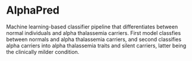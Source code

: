 # AlphaPred
Machine learning-based classifier pipeline that differentiates between normal individuals and alpha thalassemia carriers. First model classfies between normals and alpha thalassemia carriers, and second classifies alpha carriers into alpha thalassemia traits and silent carriers, latter being the clinically milder condition.
